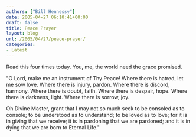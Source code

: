 ```yaml
---
authors: ["Bill Hennessy"]
date: 2005-04-27 06:10:41+00:00
draft: false
title: Peace Prayer
layout: blog
url: /2005/04/27/peace-prayer/
categories:
- Latest
---
```


Read this four times today.  You, me, the world need the grace promised.

"O Lord, make me an instrument of Thy Peace!
Where there is hatred, let me sow love.
Where there is injury, pardon.
Where there is discord, harmony.
Where there is doubt, faith.
Where there is despair, hope.
Where there is darkness, light.
Where there is sorrow, joy.

Oh Divine Master, grant that I may not
so much seek to be consoled as to console;
to be understood as to understand;
to be loved as to love;
for it is in giving that we receive;
it is in pardoning that we are pardoned;
and it is in dying that we are born to Eternal Life." 
